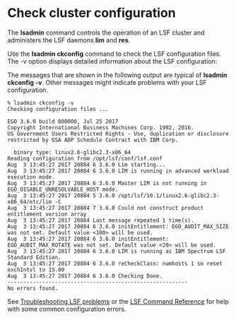# Check cluster configuration

The **lsadmin** command controls the operation of an LSF cluster and administers the LSF daemons **lim** and **res**.

Use the **lsadmin ckconfig** command to check the LSF configuration files. The -v option displays detailed information about the LSF configuration:

The messages that are shown in the following output are typical of **lsadmin ckconfig -v**. Other messages might indicate problems with your LSF configuration.

```
% lsadmin ckconfig -v
Checking configuration files ...

EGO 3.6.0 build 800000, Jul 25 2017
Copyright International Business Machines Corp. 1992, 2016.
US Government Users Restricted Rights - Use, duplication or disclosure restricted by GSA ADP Schedule Contract with IBM Corp.

  binary type: linux2.6-glibc2.3-x86_64
Reading configuration from /opt/lsf/conf/lsf.conf
Aug  3 13:45:27 2017 20884 6 3.6.0 Lim starting...
Aug  3 13:45:27 2017 20884 6 3.6.0 LIM is running in advanced workload execution mode.
Aug  3 13:45:27 2017 20884 6 3.6.0 Master LIM is not running in EGO_DISABLE_UNRESOLVABLE_HOST mode.
Aug  3 13:45:27 2017 20884 5 3.6.0 /opt/lsf/10.1/linux2.6-glibc2.3-x86_64/etc/lim -C
Aug  3 13:45:27 2017 20884 7 3.6.0 Could not construct product entitlement version array
Aug  3 13:45:27 2017 20884 Last message repeated 1 time(s).
Aug  3 13:45:27 2017 20884 6 3.6.0 initEntitlement: EGO_AUDIT_MAX_SIZE was not set. Default value <100> will be used.
Aug  3 13:45:27 2017 20884 6 3.6.0 initEntitlement: EGO_AUDIT_MAX_ROTATE was not set. Default value <20> will be used.
Aug  3 13:45:27 2017 20884 6 3.6.0 LIM is running as IBM Spectrum LSF Standard Edition.
Aug  3 13:45:27 2017 20884 6 3.6.0 reCheckClass: numhosts 1 so reset exchIntvl to 15.00
Aug  3 13:45:27 2017 20884 6 3.6.0 Checking Done.
---------------------------------------------------------
No errors found.
```

See [Troubleshooting LSF problems](https://www.ibm.com/support/knowledgecenter/SSWRJV_10.1.0/lsf_admin/chap_troubleshooting_lsf.html?view=kc#v3523448) or the [LSF Command Reference](https://www.ibm.com/support/knowledgecenter/SSWRJV_10.1.0/lsf_welcome/lsf_kc_cmd_ref.html?view=kc) for help with some common configuration errors.